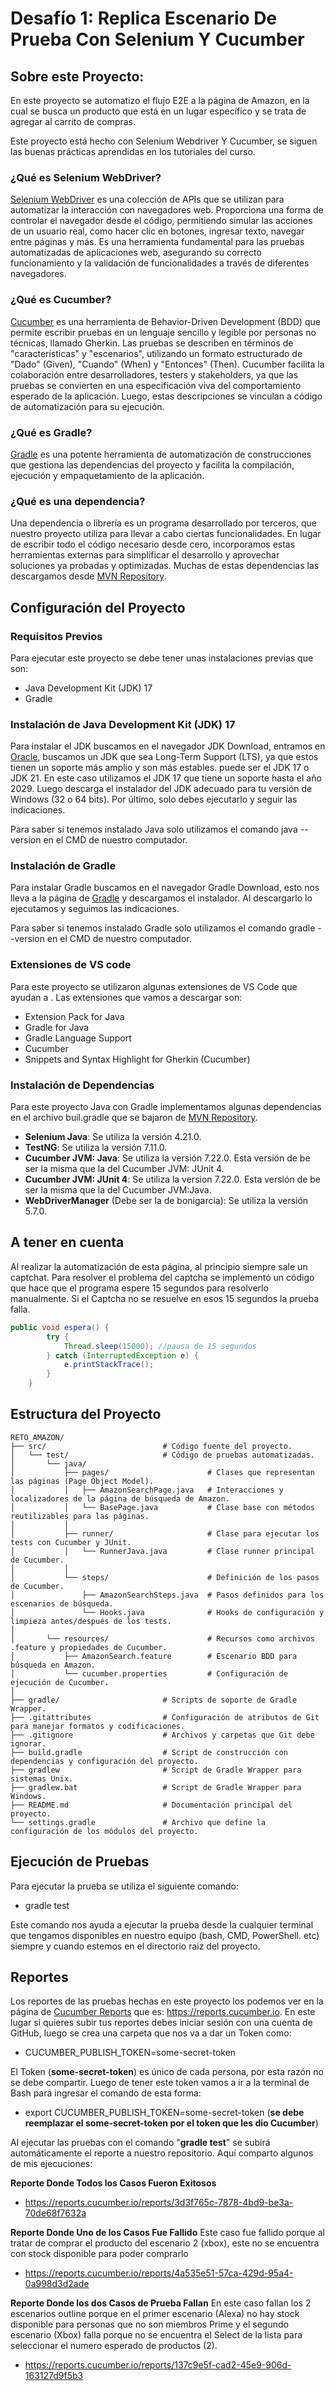 # Desafío 1: Replica Escenario De Prueba Con Selenium Y Cucumber

## Sobre este Proyecto:
En este proyecto se automatizo el flujo E2E a la página de Amazon, en la cual se busca un producto que está en un lugar específico y se trata de agregar al carrito de compras. 

Este proyecto está hecho con Selenium Webdriver Y Cucumber, se siguen las buenas prácticas aprendidas en los tutoriales del curso. 

### ¿Qué es Selenium WebDriver?
[Selenium WebDriver](https://www.selenium.dev/documentation/webdriver/) es una colección de APIs que se utilizan para automatizar la interacción con navegadores web. Proporciona una forma de controlar el navegador desde el código, permitiendo simular las acciones de un usuario real, como hacer clic en botones, ingresar texto, navegar entre páginas y más. Es una herramienta fundamental para las pruebas automatizadas de aplicaciones web, asegurando su correcto funcionamiento y la validación de funcionalidades a través de diferentes navegadores.

### ¿Qué es Cucumber?
[Cucumber](https://cucumber.io/docs) es una herramienta de Behavior-Driven Development (BDD) que permite escribir pruebas en un lenguaje sencillo y legible por personas no técnicas, llamado Gherkin. Las pruebas se describen en términos de "características" y "escenarios", utilizando un formato estructurado de "Dado" (Given), "Cuando" (When) y "Entonces" (Then). Cucumber facilita la colaboración entre desarrolladores, testers y stakeholders, ya que las pruebas se convierten en una especificación viva del comportamiento esperado de la aplicación. Luego, estas descripciones se vinculan a código de automatización para su ejecución.

### ¿Qué es Gradle?
[Gradle](https://gradle.org/) es una potente herramienta de automatización de construcciones que gestiona las dependencias del proyecto y facilita la compilación, ejecución y empaquetamiento de la aplicación.

### ¿Qué es una dependencia?
Una dependencia o librería es un programa desarrollado por terceros, que nuestro proyecto utiliza para llevar a cabo ciertas funcionalidades. En lugar de escribir todo el código necesario desde cero, incorporamos estas herramientas externas para simplificar el desarrollo y aprovechar soluciones ya probadas y optimizadas. Muchas de estas dependencias las descargamos desde [MVN Repository](https://mvnrepository.com/).

## Configuración del Proyecto

### Requisitos Previos
Para ejecutar este proyecto se debe tener unas instalaciones previas que son:
- Java Development Kit (JDK) 17
- Gradle

### Instalación de Java Development Kit (JDK) 17
Para instalar el JDK buscamos en el navegador JDK Download, entramos en [Oracle](https://www.oracle.com/co/java/technologies/downloads/),  buscamos un JDK que sea Long-Term Support (LTS), ya que estos tienen un soporte más amplio y son más estables. puede ser el JDK 17 o JDK 21. En este caso utilizamos el JDK 17 que tiene un soporte hasta el año 2029. Luego descarga el instalador del JDK adecuado para tu versión de Windows (32 o 64 bits). Por último, solo debes ejecutarlo y seguir las indicaciones.

Para saber si tenemos instalado Java solo utilizamos el comando java --version en el CMD de nuestro computador.

### Instalación de Gradle
Para instalar Gradle buscamos en el navegador Gradle Download, esto nos lleva a la página de [Gradle](https://gradle.org/install/) y descargamos el instalador. Al descargarlo lo ejecutamos y seguimos las indicaciones.

Para saber si tenemos instalado Gradle solo utilizamos el comando gradle --version en el CMD de nuestro computador. 

### Extensiones de VS code
Para este proyecto se utilizaron algunas extensiones de VS Code que ayudan a . Las extensiones que vamos a descargar son:
- Extension Pack for Java
- Gradle for Java
- Gradle Language Support
- Cucumber
- Snippets and Syntax Highlight for Gherkin (Cucumber)

### Instalación de Dependencias
Para este proyecto Java con Gradle implementamos algunas dependencias en el archivo buil.gradle que se bajaron de [MVN Repository](https://mvnrepository.com/).
- **Selenium Java**: Se utiliza la versión 4.21.0.
- **TestNG**: Se utiliza la versión 7.11.0.
- **Cucumber JVM: Java**: Se utiliza la versión 7.22.0. Esta versión de be ser la misma que la del Cucumber JVM: JUnit 4.
- **Cucumber JVM: JUnit 4**: Se utiliza la version 7.22.0. Esta versión de be ser la misma que la del Cucumber JVM:Java.
- **WebDriverManager** (Debe ser la de bonigarcia): Se utiliza la versión 5.7.0.

## A tener en cuenta
Al realizar la automatización de esta página, al principio siempre sale un captchat. Para resolver el problema del captcha se implementó un código que hace que el programa espere 15 segundos para resolverlo manualmente. Si el Captcha no se resuelve en esos 15 segundos la prueba falla. 

```java
public void espera() {
        try {
            Thread.sleep(15000); //pausa de 15 segundos
        } catch (InterruptedException e) {
            e.printStackTrace();
        }
    }
```

## Estructura del Proyecto

```
RETO_AMAZON/
├── src/                          # Código fuente del proyecto.
│   └── test/                     # Código de pruebas automatizadas.
│       └── java/                 
│           ├── pages/                      # Clases que representan las páginas (Page Object Model).
│           │   ├── AmazonSearchPage.java   # Interacciones y localizadores de la página de búsqueda de Amazon.
│           │   └── BasePage.java           # Clase base con métodos reutilizables para las páginas.
│           │
│           ├── runner/                     # Clase para ejecutar los tests con Cucumber y JUnit.
│           │   └── RunnerJava.java         # Clase runner principal de Cucumber.
│           │    
│           └── steps/                      # Definición de los pasos de Cucumber.
│               ├── AmazonSearchSteps.java  # Pasos definidos para los escenarios de búsqueda.
│               └── Hooks.java              # Hooks de configuración y limpieza antes/después de los tests.
│                                               
│       └── resources/                      # Recursos como archivos .feature y propiedades de Cucumber.
│           ├── AmazonSearch.feature        # Escenario BDD para búsqueda en Amazon.
│           └── cucumber.properties         # Configuración de ejecución de Cucumber.
│
├── gradle/                       # Scripts de soporte de Gradle Wrapper.
├── .gitattributes                # Configuración de atributos de Git para manejar formatos y codificaciones.
├── .gitignore                    # Archivos y carpetas que Git debe ignorar.
├── build.gradle                  # Script de construcción con dependencias y configuración del proyecto.
├── gradlew                       # Script de Gradle Wrapper para sistemas Unix.
├── gradlew.bat                   # Script de Gradle Wrapper para Windows.
├── README.md                     # Documentación principal del proyecto.
└── settings.gradle               # Archivo que define la configuración de los módulos del proyecto.                       
```

## Ejecución de Pruebas
Para ejecutar la prueba se utiliza el siguiente comando: 
- gradle test

Este comando nos ayuda a ejecutar la prueba desde la cualquier terminal que tengamos disponibles en nuestro equipo (bash, CMD, PowerShell. etc) siempre y cuando estemos en el directorio raiz del proyecto.  

## Reportes 
Los reportes de las pruebas hechas en este proyecto los podemos ver en la página de [Cucumber Reports](https://reports.cucumber.io) que es: https://reports.cucumber.io.
En este lugar si quieres subir tus reportes debes iniciar sesión con una cuenta de GitHub, luego se crea una carpeta que nos va a dar un Token como: 
- CUCUMBER_PUBLISH_TOKEN=some-secret-token

El Token (**some-secret-token**) es único de cada persona, por esta razón no se debe compartir. 
Luego de tener este token vamos a ir a la terminal de Bash para ingresar el comando de esta forma: 
- export CUCUMBER_PUBLISH_TOKEN=some-secret-token (**se debe reemplazar el some-secret-token por el token que les dio Cucumber**)

Al ejecutar las pruebas con el comando "**gradle test**" se subirá automáticamente el reporte a nuestro repositorio. 
Aquí comparto algunos de mis ejecuciones:

**Reporte Donde Todos los Casos Fueron Exitosos**
-  https://reports.cucumber.io/reports/3d3f765c-7878-4bd9-be3a-70de68f7632a

**Reporte Donde Uno de los Casos Fue Fallido**
Este caso fue fallido porque al tratar de comprar el producto del escenario 2 (xbox), este no se encuentra con stock disponible para poder comprarlo
- https://reports.cucumber.io/reports/4a535e51-57ca-429d-95a4-0a998d3d2ade

**Reporte Donde los dos Casos de Prueba Fallan**
En este caso fallan los 2 escenarios outline porque en el primer escenario (Alexa) no hay stock disponible para personas que no son miembros Prime y el segundo escenario (Xbox) falla porque no se encuentra el Select de la lista para seleccionar el numero esperado de productos (2).
- https://reports.cucumber.io/reports/137c9e5f-cad2-45e9-906d-163127d9f5b3 
